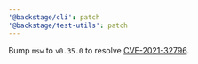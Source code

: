 ```yaml
---
'@backstage/cli': patch
'@backstage/test-utils': patch
---
```


Bump `msw` to `v0.35.0` to resolve [CVE-2021-32796](https://github.com/advisories/GHSA-5fg8-2547-mr8q).
